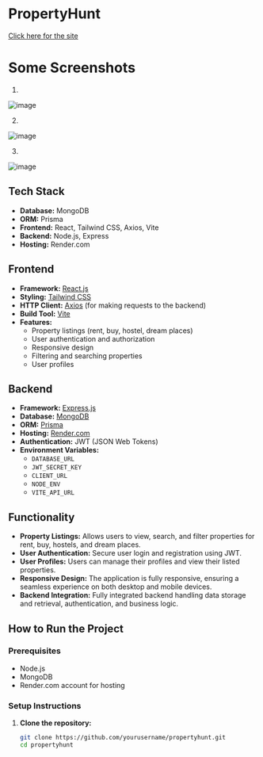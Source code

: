 # PropertyHunt
[Click here for the site](https://propertyyhuntt.onrender.com/)
# Some Screenshots 
1.
![image](https://github.com/user-attachments/assets/34519176-c3f8-4de3-9d7f-cb72d41684c3)

2.
![image](https://github.com/user-attachments/assets/542f9ed1-8930-42c0-b04e-aef8fd9c1f9f)

3.
![image](https://github.com/user-attachments/assets/f98e838c-6cf0-4067-9df0-b6bdd85934e9)


## Tech Stack
- **Database:** MongoDB
- **ORM:** Prisma
- **Frontend:** React, Tailwind CSS, Axios, Vite
- **Backend:** Node.js, Express
- **Hosting:** Render.com

## Frontend
- **Framework:** [React.js](https://reactjs.org/)
- **Styling:** [Tailwind CSS](https://tailwindcss.com/)
- **HTTP Client:** [Axios](https://axios-http.com/) (for making requests to the backend)
- **Build Tool:** [Vite](https://vitejs.dev/)
- **Features:** 
  - Property listings (rent, buy, hostel, dream places)
  - User authentication and authorization
  - Responsive design
  - Filtering and searching properties
  - User profiles

## Backend
- **Framework:** [Express.js](https://expressjs.com/)
- **Database:** [MongoDB](https://www.mongodb.com/)
- **ORM:** [Prisma](https://www.prisma.io/)
- **Hosting:** [Render.com](https://render.com/)
- **Authentication:** JWT (JSON Web Tokens)
- **Environment Variables:**
  - `DATABASE_URL`
  - `JWT_SECRET_KEY`
  - `CLIENT_URL`
  - `NODE_ENV`
  - `VITE_API_URL`

## Functionality
- **Property Listings:** Allows users to view, search, and filter properties for rent, buy, hostels, and dream places.
- **User Authentication:** Secure user login and registration using JWT.
- **User Profiles:** Users can manage their profiles and view their listed properties.
- **Responsive Design:** The application is fully responsive, ensuring a seamless experience on both desktop and mobile devices.
- **Backend Integration:** Fully integrated backend handling data storage and retrieval, authentication, and business logic.

## How to Run the Project
### Prerequisites
- Node.js
- MongoDB
- Render.com account for hosting

### Setup Instructions
1. **Clone the repository:**
   ```bash
   git clone https://github.com/yourusername/propertyhunt.git
   cd propertyhunt
```
